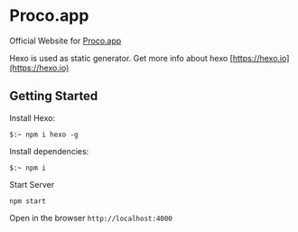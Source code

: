 # Proco.app
Official Website for [Proco.app](https://github.com/shiwaforce/proco)

Hexo is used as static generator. Get more info about hexo [https://hexo.io](https://hexo.io)

## Getting Started
Install Hexo:
```
$:~ npm i hexo -g
```

Install dependencies:
```
$:~ npm i
```

Start Server
```
npm start
```

Open in the browser `http://localhost:4000`


